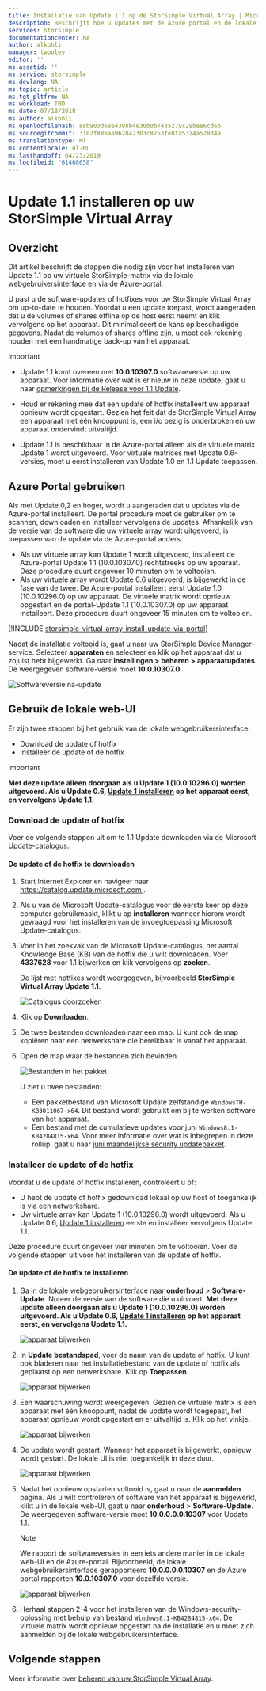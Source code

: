 ```yaml
---
title: Installatie van Update 1.1 op de StorSimple Virtual Array | Microsoft Docs
description: Beschrijft hoe u updates met de Azure portal en de lokale web-UI voor StorSimple Virtual Array toe te passen
services: storsimple
documentationcenter: NA
author: alkohli
manager: twooley
editor: ''
ms.assetid: ''
ms.service: storsimple
ms.devlang: NA
ms.topic: article
ms.tgt_pltfrm: NA
ms.workload: TBD
ms.date: 07/18/2018
ms.author: alkohli
ms.openlocfilehash: 88b903d68e4398b4e30b0b7435279c29bee6cd6b
ms.sourcegitcommit: 3102f886aa962842303c8753fe8fa5324a52834a
ms.translationtype: MT
ms.contentlocale: nl-NL
ms.lasthandoff: 04/23/2019
ms.locfileid: "61408658"
---
```

# <a name="install-update-11-on-your-storsimple-virtual-array"></a>Update 1.1 installeren op uw StorSimple Virtual Array

## <a name="overview"></a>Overzicht

Dit artikel beschrijft de stappen die nodig zijn voor het installeren van Update 1.1 op uw virtuele StorSimple-matrix via de lokale webgebruikersinterface en via de Azure-portal.

U past u de software-updates of hotfixes voor uw StorSimple Virtual Array om up-to-date te houden. Voordat u een update toepast, wordt aangeraden dat u de volumes of shares offline op de host eerst neemt en klik vervolgens op het apparaat. Dit minimaliseert de kans op beschadigde gegevens. Nadat de volumes of shares offline zijn, u moet ook rekening houden met een handmatige back-up van het apparaat.

> [!IMPORTANT]
> - Update 1.1 komt overeen met **10.0.10307.0** softwareversie op uw apparaat. Voor informatie over wat is er nieuw in deze update, gaat u naar [opmerkingen bij de Release voor 1.1 Update](storsimple-virtual-array-update-11-release-notes.md).
>
> - Houd er rekening mee dat een update of hotfix installeert uw apparaat opnieuw wordt opgestart. Gezien het feit dat de StorSimple Virtual Array een apparaat met één knooppunt is, een i/o bezig is onderbroken en uw apparaat ondervindt uitvaltijd.
>
> - Update 1.1 is beschikbaar in de Azure-portal alleen als de virtuele matrix Update 1 wordt uitgevoerd. Voor virtuele matrices met Update 0.6-versies, moet u eerst installeren van Update 1.0 en 1.1 Update toepassen.

## <a name="use-the-azure-portal"></a>Azure Portal gebruiken

Als met Update 0,2 en hoger, wordt u aangeraden dat u updates via de Azure-portal installeert. De portal procedure moet de gebruiker om te scannen, downloaden en installeer vervolgens de updates. Afhankelijk van de versie van de software die uw virtuele array wordt uitgevoerd, is toepassen van de update via de Azure-portal anders.

 - Als uw virtuele array kan Update 1 wordt uitgevoerd, installeert de Azure-portal Update 1.1 (10.0.10307.0) rechtstreeks op uw apparaat. Deze procedure duurt ongeveer 10 minuten om te voltooien.
 - Als uw virtuele array wordt Update 0.6 uitgevoerd, is bijgewerkt in de fase van de twee. De Azure-portal installeert eerst Update 1.0 (10.0.10296.0) op uw apparaat. De virtuele matrix wordt opnieuw opgestart en de portal-Update 1.1 (10.0.10307.0) op uw apparaat installeert. Deze procedure duurt ongeveer 15 minuten om te voltooien.


[!INCLUDE [storsimple-virtual-array-install-update-via-portal](../../includes/storsimple-virtual-array-install-update-via-portal-11.md)]

Nadat de installatie voltooid is, gaat u naar uw StorSimple Device Manager-service. Selecteer **apparaten** en selecteer en klik op het apparaat dat u zojuist hebt bijgewerkt. Ga naar **instellingen > beheren > apparaatupdates**. De weergegeven software-versie moet **10.0.10307.0**.

![Softwareversie na-update](./media/storsimple-virtual-array-install-update-11/azupdate17m2.png)

## <a name="use-the-local-web-ui"></a>Gebruik de lokale web-UI

Er zijn twee stappen bij het gebruik van de lokale webgebruikersinterface:

* Download de update of hotfix
* Installeer de update of de hotfix

> [!IMPORTANT] 
> **Met deze update alleen doorgaan als u Update 1 (10.0.10296.0) worden uitgevoerd. Als u Update 0.6, [Update 1 installeren](storsimple-virtual-array-install-update-1.md) op het apparaat eerst, en vervolgens Update 1.1.**

### <a name="download-the-update-or-the-hotfix"></a>Download de update of hotfix

Voer de volgende stappen uit om te 1.1 Update downloaden via de Microsoft Update-catalogus.

#### <a name="to-download-the-update-or-the-hotfix"></a>De update of de hotfix te downloaden

1. Start Internet Explorer en navigeer naar [ https://catalog.update.microsoft.com ](https://catalog.update.microsoft.com).

2. Als u van de Microsoft Update-catalogus voor de eerste keer op deze computer gebruikmaakt, klikt u op **installeren** wanneer hierom wordt gevraagd voor het installeren van de invoegtoepassing Microsoft Update-catalogus.

3. Voer in het zoekvak van de Microsoft Update-catalogus, het aantal Knowledge Base (KB) van de hotfix die u wilt downloaden. Voer **4337628** voor 1.1 bijwerken en klik vervolgens op **zoeken**.
   
    De lijst met hotfixes wordt weergegeven, bijvoorbeeld **StorSimple Virtual Array Update 1.1**.
   
    ![Catalogus doorzoeken](./media/storsimple-virtual-array-install-update-11/download1.png)

4. Klik op **Downloaden**.

5. De twee bestanden downloaden naar een map. U kunt ook de map kopiëren naar een netwerkshare die bereikbaar is vanaf het apparaat.

6. Open de map waar de bestanden zich bevinden.

    ![Bestanden in het pakket](./media/storsimple-virtual-array-install-update-11/update01folder.png)

    U ziet u twee bestanden:
    -  Een pakketbestand van Microsoft Update zelfstandige `WindowsTH-KB3011067-x64`. Dit bestand wordt gebruikt om bij te werken software van het apparaat.
    - Een bestand met de cumulatieve updates voor juni `Windows8.1-KB4284815-x64`. Voor meer informatie over wat is inbegrepen in deze rollup, gaat u naar [juni maandelijkse security updatepakket](https://support.microsoft.com/help/4284815/windows-81-update-kb4284815).

### <a name="install-the-update-or-the-hotfix"></a>Installeer de update of de hotfix

Voordat u de update of hotfix installeren, controleert u of:

 - U hebt de update of hotfix gedownload lokaal op uw host of toegankelijk is via een netwerkshare.
 - Uw virtuele array kan Update 1 (10.0.10296.0) wordt uitgevoerd. Als u Update 0.6, [Update 1 installeren](storsimple-virtual-array-install-update-1.md) eerste en installeer vervolgens Update 1.1.

Deze procedure duurt ongeveer vier minuten om te voltooien. Voer de volgende stappen uit voor het installeren van de update of hotfix.

#### <a name="to-install-the-update-or-the-hotfix"></a>De update of de hotfix te installeren

1. Ga in de lokale webgebruikersinterface naar **onderhoud** > **Software-Update**. Noteer de versie van de software die u uitvoert. **Met deze update alleen doorgaan als u Update 1 (10.0.10296.0) worden uitgevoerd. Als u Update 0.6, [Update 1 installeren](storsimple-virtual-array-install-update-1.md) op het apparaat eerst, en vervolgens Update 1.1.**
   
    ![apparaat bijwerken](./media/storsimple-virtual-array-install-update-11/update1m.png)

2. In **Update bestandspad**, voer de naam van de update of hotfix. U kunt ook bladeren naar het installatiebestand van de update of hotfix als geplaatst op een netwerkshare. Klik op **Toepassen**.
   
    ![apparaat bijwerken](./media/storsimple-virtual-array-install-update-11/update2m.png)

3. Een waarschuwing wordt weergegeven. Gezien de virtuele matrix is een apparaat met één knooppunt, nadat de update wordt toegepast, het apparaat opnieuw wordt opgestart en er uitvaltijd is. Klik op het vinkje.
   
   ![apparaat bijwerken](./media/storsimple-virtual-array-install-update-11/update3m.png)

4. De update wordt gestart. Wanneer het apparaat is bijgewerkt, opnieuw wordt gestart. De lokale UI is niet toegankelijk in deze duur.
   
    ![apparaat bijwerken](./media/storsimple-virtual-array-install-update-11/update5m.png)

5. Nadat het opnieuw opstarten voltooid is, gaat u naar de **aanmelden** pagina. Als u wilt controleren of software van het apparaat is bijgewerkt, klikt u in de lokale web-UI, gaat u naar **onderhoud** > **Software-Update**. De weergegeven software-versie moet **10.0.0.0.0.10307** voor Update 1.1.
   
   > [!NOTE]
   > We rapport de softwareversies in een iets andere manier in de lokale web-UI en de Azure-portal. Bijvoorbeeld, de lokale webgebruikersinterface gerapporteerd **10.0.0.0.0.10307** en de Azure portal rapporten **10.0.10307.0** voor dezelfde versie.
   
    ![apparaat bijwerken](./media/storsimple-virtual-array-install-update-11/update6m.png)

6. Herhaal stappen 2-4 voor het installeren van de Windows-security-oplossing met behulp van bestand `Windows8.1-KB4284815-x64`. De virtuele matrix wordt opnieuw opgestart na de installatie en u moet zich aanmelden bij de lokale webgebruikersinterface.


## <a name="next-steps"></a>Volgende stappen

Meer informatie over [beheren van uw StorSimple Virtual Array](storsimple-ova-web-ui-admin.md).
